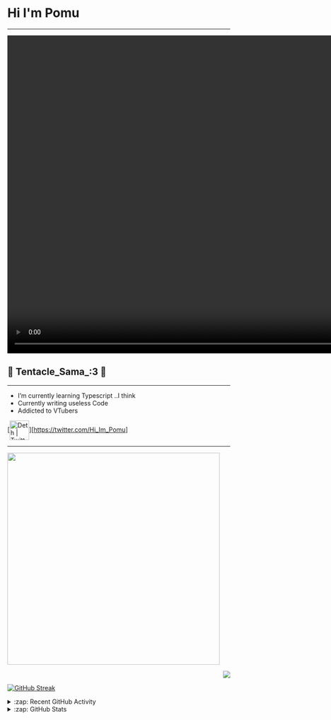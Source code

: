 # Hi I'm Pomu 
---
<p align = "center">
<video width="1280" height="720" autoplay>
  <source src="./assets/Lazulight.mp4" type="video/mp4">
  <source src="./assets/Lazulight.mp4" type="video/ogg">
  Your browser does not support the video tag.
</video>
</p>

## 🐙 Tentacle_Sama_:3 🐙
---
- I’m currently learning Typescript ..I think
- Currently writing useless Code
- Addicted to VTubers

[<img align="center" alt="Deth | Twitter" width="44px" src="https://cdn.jsdelivr.net/npm/simple-icons@v3/icons/twitter.svg" />][https://twitter.com/Hi_Im_Pomu]

---
                      
<p align = "left">
  <img src = "https://github-readme-stats.vercel.app/api/top-langs/?username=TentacleSama4254&theme=radical&layout=compact" width="480">
</p>

<p align = "right">
  <img src = "https://github-readme-stats.vercel.app/api?username=TentacleSama4254&show_icons=true&theme=radical&layout=compact">
</p>

[![GitHub Streak](http://github-readme-streak-stats.herokuapp.com?user=TentacleSama4254&theme=radical&date_format=M%20j%5B%2C%20Y%5D)](https://git.io/streak-stats)
<details>
  <summary>:zap: Recent GitHub Activity</summary>
  
<!--START_SECTION:activity-->

<!--END_SECTION:activity-->

</details>

<details>
  <summary>:zap: GitHub Stats</summary>

 
